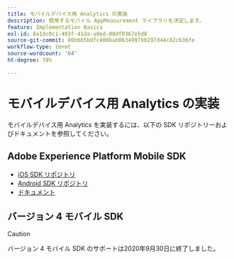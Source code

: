```yaml
---
title: モバイルデバイス用 Analytics の実装
description: 使用するモバイル AppMeasurement ライブラリを決定します。
feature: Implementation Basics
exl-id: 8a1dc0c1-493f-41da-a0ed-08df0367e5d8
source-git-commit: 86b6b5b8fc406bab0634997b0297d44c82c636fe
workflow-type: tm+mt
source-wordcount: '64'
ht-degree: 78%

---
```


# モバイルデバイス用 Analytics の実装

モバイルデバイス用 Analytics を実装するには、以下の SDK リポジトリーおよびドキュメントを参照してください。

## Adobe Experience Platform Mobile SDK

* [iOS SDK リポジトリ](https://github.com/adobe/aepsdk-analytics-ios)
* [Android SDK リポジトリ](https://github.com/adobe/aepsdk-analytics-android)
* [ドキュメント](https://sdkdocs.com/)

## バージョン 4 モバイル SDK

>[!CAUTION]
>
>バージョン 4 モバイル SDK のサポートは2020年9月30日に終了しました。

